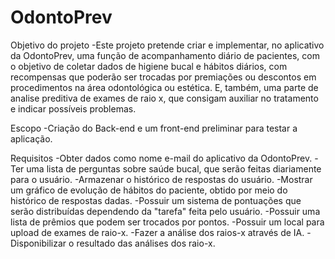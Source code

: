 # OdontoPrev
Objetivo do projeto
  -Este projeto pretende criar e implementar, no aplicativo da OdontoPrev, uma função de acompanhamento diário de pacientes, com o objetivo de coletar dados de higiene bucal e hábitos diários, com recompensas que poderão ser trocadas por premiações ou descontos em procedimentos na área odontológica ou estética. E, também, uma parte de analise preditiva de exames de raio x, que consigam auxiliar no tratamento e indicar possíveis problemas.

Escopo
  -Criação do Back-end e um front-end preliminar para testar a aplicação.
  
Requisitos
  -Obter dados como nome e-mail do aplicativo da OdontoPrev.
  -Ter uma lista de perguntas sobre saúde bucal, que serão feitas diariamente para o usuário.
  -Armazenar o histórico de respostas do usuário.
  -Mostrar um gráfico de evolução de hábitos do paciente, obtido por meio do histórico de respostas dadas.
  -Possuir um sistema de pontuações que serão distribuídas dependendo da "tarefa" feita pelo usuário.
  -Possuir uma lista de prêmios que podem ser trocados por pontos.
  -Possuir um local para upload de exames de raio-x.
  -Fazer a análise dos raios-x através de IA.
  -Disponibilizar o resultado das análises dos raio-x.
